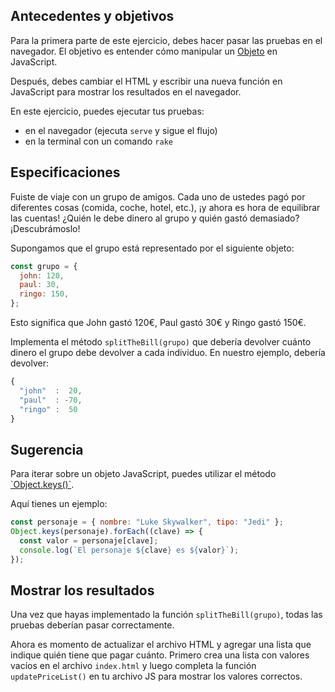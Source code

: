 ## Antecedentes y objetivos

Para la primera parte de este ejercicio, debes hacer pasar las pruebas en el navegador. El objetivo es entender cómo manipular un [Objeto](https://developer.mozilla.org/es/docs/Web/JavaScript/Reference/Global_Objects/Object) en JavaScript.

Después, debes cambiar el HTML y escribir una nueva función en JavaScript para mostrar los resultados en el navegador.

En este ejercicio, puedes ejecutar tus pruebas:

- en el navegador (ejecuta `serve` y sigue el flujo)
- en la terminal con un comando `rake`

## Especificaciones

Fuiste de viaje con un grupo de amigos. Cada uno de ustedes pagó por diferentes cosas (comida, coche, hotel, etc.), ¡y ahora es hora de equilibrar las cuentas! ¿Quién le debe dinero al grupo y quién gastó demasiado? ¡Descubrámoslo!

Supongamos que el grupo está representado por el siguiente objeto:

```js
const grupo = {
  john: 120,
  paul: 30,
  ringo: 150,
};
```

Esto significa que John gastó 120€, Paul gastó 30€ y Ringo gastó 150€.

Implementa el método `splitTheBill(grupo)` que debería devolver cuánto dinero el grupo
debe devolver a cada individuo. En nuestro ejemplo, debería devolver:

```js
{
  "john"  :  20,
  "paul"  : -70,
  "ringo" :  50
}
```

## Sugerencia

Para iterar sobre un objeto JavaScript, puedes utilizar el método [\`Object.keys()\`](https://developer.mozilla.org/es/docs/Web/JavaScript/Reference/Global_Objects/Object/keys).

Aquí tienes un ejemplo:

```js
const personaje = { nombre: "Luke Skywalker", tipo: "Jedi" };
Object.keys(personaje).forEach((clave) => {
  const valor = personaje[clave];
  console.log(`El personaje ${clave} es ${valor}`);
});
```

## Mostrar los resultados

Una vez que hayas implementado la función `splitTheBill(grupo)`, todas las pruebas deberían pasar correctamente.

Ahora es momento de actualizar el archivo HTML y agregar una lista que indique quién tiene que pagar cuánto. Primero crea una lista con valores vacíos en el archivo `index.html` y luego completa la función `updatePriceList()` en tu archivo JS para mostrar los valores correctos.
